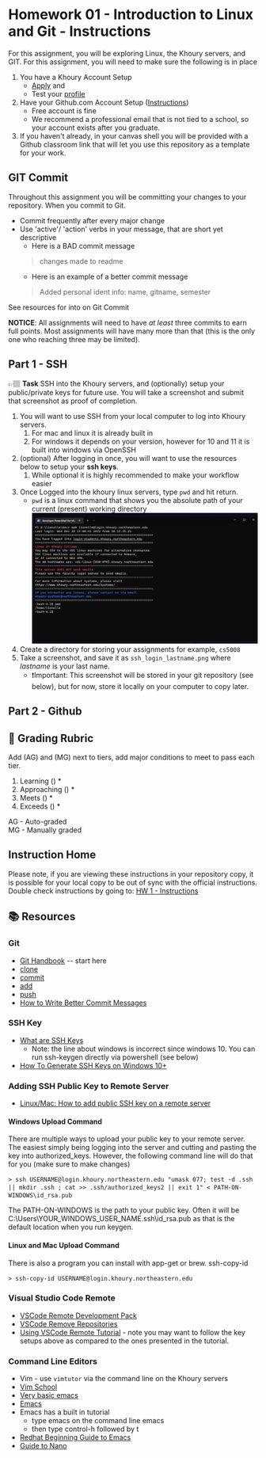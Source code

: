 # Homework 01 - Introduction to Linux and Git - Instructions

For this assignment, you will be exploring Linux, the Khoury servers, and GIT. For this assignment, you will
need to make sure the following is in place

1. You have a Khoury Account Setup 
   * [Apply](https://my.khoury.northeastern.edu/account/apply) and 
   * Test your [profile](https://my.khoury.northeastern.edu/session/login)
2. Have your Github.com Account Setup ([Instructions](https://docs.github.com/en/get-started/signing-up-for-github/signing-up-for-a-new-github-account))
   * Free account is fine
   * We recommend a professional email that is not tied to a school, so your account exists after you graduate.
3. If you haven't already, in your canvas shell you will be provided with a Github classroom link that will
let you use this repository as a template for your work. 

## GIT Commit
Throughout this assignment you will be committing your changes to your repository. When you commit to Git.
* Commit frequently after every major change
* Use 'active'/ 'action' verbs in your message, that are short yet descriptive
  * Here is a BAD commit message
  > changes made to readme
  * Here is an example of a better commit message
  > Added personal ident info: name, gitname, semester

See resources for into on Git Commit

**NOTICE**: All assignments will need to have _at least_ three commits to earn full points. Most assignments will have many more than that (this is the only one who reaching three may be limited).

## Part 1 - SSH 
👉🏽 **Task**  SSH into the Khoury servers, and (optionally) setup your public/private keys for future use.  You will take a screenshot and submit that screenshot as proof of completion. 

1. You will want to use SSH from your local computer to log into Khoury servers. 
   1. For mac and linux it is already built in
   2. For windows it depends on your version, however for 10 and 11 it is built into windows via OpenSSH
2. (optional) After logging in once, you will want to use the resources below to setup your **ssh keys**. 
   1. While optional it is highly recommended to make your workflow easier
3. Once Logged into the khoury linux servers, type `pwd` and hit return.
   * `pwd` is a linux command that shows you the absolute path of your current (present) working directory
   ![SSH Login Example]
4. Create a directory for storing your assignments for example, `cs5008`
5. Take a screenshot, and save it as `ssh_login_lastname.png` where *lastname* is your last name.
   * ❗Important: This screenshot will be stored in your git repository (see below), but for now, store it locally on your computer to copy later.

## Part 2 - Github



## 📝 Grading Rubric


Add (AG) and (MG) next to tiers, add major conditions to meet to pass each tier. 

1. Learning ()
   * 
2. Approaching  ()
   * 
3. Meets  ()
   * 
4. Exceeds  ()
   * 


AG - Auto-graded  
MG - Manually graded

## Instruction Home
Please note, if you are viewing these instructions in your repository copy, it is possible for your local copy to be out of sync with the official instructions. 
Double check instructions by going to: [HW 1 - Instructions](https://github.com/Spring23-CS5008-BOS-Lionelle/hw1-intro-to-linux-and-git)

## 📚 Resources

### Git
* [Git Handbook](https://docs.github.com/en/get-started/using-git/about-git) -- start here
* [clone](https://github.com/git-guides/git-clone)
* [commit](https://github.com/git-guides/git-commit)
* [add](https://github.com/git-guides/git-add)
* [push](https://github.com/git-guides/git-push)
* [How to Write Better Commit Messages](https://www.freecodecamp.org/news/how-to-write-better-git-commit-messages/)

### SSH Key
* [What are SSH Keys](https://www.w3docs.com/learn-git/ssh-key.html)
  * Note: the line about windows is incorrect since windows 10. You can run ssh-keygen directly via powershell (see below)
* [How To Generate SSH Keys on Windows 10+](https://www.howtogeek.com/762863/how-to-generate-ssh-keys-in-windows-10-and-windows-11/)

### Adding SSH Public Key to Remote Server

* [Linux/Mac: How to add public SSH key on a remote server](https://www.howtogeek.com/168147/add-public-ssh-key-to-remote-server-in-a-single-command/)

#### Windows Upload Command
There are multiple ways to upload your public key to your remote server. The easiest simply being logging into the server and cutting and pasting the key into authorized_keys. However, the following command line will do that for you (make sure to make changes)

```console
> ssh USERNAME@login.khoury.northeastern.edu "umask 077; test -d .ssh || mkdir .ssh ; cat >> .ssh/authorized_keys2 || exit 1" < PATH-ON-WINDOWS\id_rsa.pub
```

The PATH-ON-WINDOWS is the path to your public key. Often it will be C:\Users\YOUR_WINDOWS_USER_NAME\.ssh\id_rsa.pub as that is the default location when you run keygen. 

#### Linux and Mac Upload Command
There is also a program you can install with app-get or brew. ssh-copy-id

```console
> ssh-copy-id USERNAME@login.khoury.northeastern.edu
```
### Visual Studio Code Remote

* [VSCode Remote Development Pack](https://marketplace.visualstudio.com/items?itemName=ms-vscode-remote.vscode-remote-extensionpack)
* [VSCode Remove Repositories](https://marketplace.visualstudio.com/items?itemName=ms-vscode.remote-repositories)
* [Using VSCode Remote Tutorial](https://dev.to/phiilu/use-visual-studio-code-remote-to-edit-files-on-servers-382i) - note you may want to follow the key setups above as compared to the ones presented in the tutorial.


### Command Line Editors
* Vim - use `vimtutor` via the command line on the Khoury servers
* [Vim School](https://vimschool.netlify.app/)
* [Very basic emacs](http://ocean.stanford.edu/research/quick_emacs.html)
* [Emacs](https://www.gnu.org/software/emacs/tour/)
* Emacs has a built in tutorial
   * type emacs on the command line emacs   
   * then type control-h followed by t
* [Redhat Beginning Guide to Emacs](https://www.redhat.com/sysadmin/beginners-guide-emacs)
* [Guide to Nano](https://www.howtogeek.com/howto/42980/the-beginners-guide-to-nano-the-linux-command-line-text-editor/)

<!-- Link definitions-->
[SSH Login Example]: ssh_login_example.png
